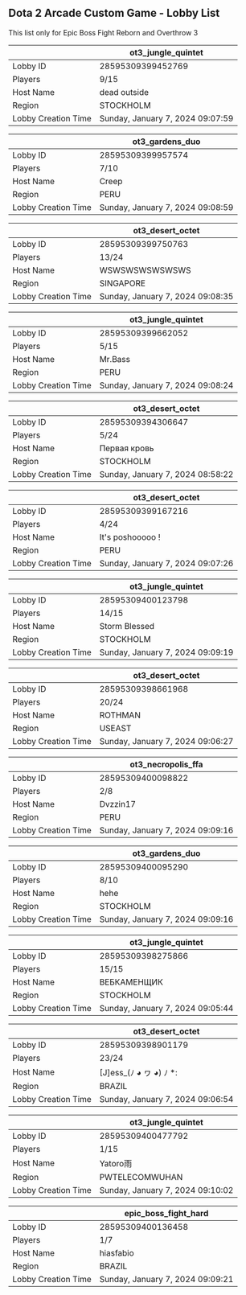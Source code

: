 ## Dota 2 Arcade Custom Game - Lobby List

This list only for Epic Boss Fight Reborn and Overthrow 3

|  | ot3_jungle_quintet |
| ------ | ------ |
| Lobby ID | 28595309399452769 |
| Players | 9/15 |
| Host Name | dead outside |
| Region | STOCKHOLM |
| Lobby Creation Time | Sunday, January 7, 2024 09:07:59 |


|  | ot3_gardens_duo |
| ------ | ------ |
| Lobby ID | 28595309399957574 |
| Players | 7/10 |
| Host Name | Creep |
| Region | PERU |
| Lobby Creation Time | Sunday, January 7, 2024 09:08:59 |


|  | ot3_desert_octet |
| ------ | ------ |
| Lobby ID | 28595309399750763 |
| Players | 13/24 |
| Host Name | WSWSWSWSWSWSWS |
| Region | SINGAPORE |
| Lobby Creation Time | Sunday, January 7, 2024 09:08:35 |


|  | ot3_jungle_quintet |
| ------ | ------ |
| Lobby ID | 28595309399662052 |
| Players | 5/15 |
| Host Name | Mr.Bass |
| Region | PERU |
| Lobby Creation Time | Sunday, January 7, 2024 09:08:24 |


|  | ot3_desert_octet |
| ------ | ------ |
| Lobby ID | 28595309394306647 |
| Players | 5/24 |
| Host Name | Первая кровь |
| Region | STOCKHOLM |
| Lobby Creation Time | Sunday, January 7, 2024 08:58:22 |


|  | ot3_desert_octet |
| ------ | ------ |
| Lobby ID | 28595309399167216 |
| Players | 4/24 |
| Host Name | It's poshooooo ! |
| Region | PERU |
| Lobby Creation Time | Sunday, January 7, 2024 09:07:26 |


|  | ot3_jungle_quintet |
| ------ | ------ |
| Lobby ID | 28595309400123798 |
| Players | 14/15 |
| Host Name | Storm Blessed |
| Region | STOCKHOLM |
| Lobby Creation Time | Sunday, January 7, 2024 09:09:19 |


|  | ot3_desert_octet |
| ------ | ------ |
| Lobby ID | 28595309398661968 |
| Players | 20/24 |
| Host Name | ROTHMAN |
| Region | USEAST |
| Lobby Creation Time | Sunday, January 7, 2024 09:06:27 |


|  | ot3_necropolis_ffa |
| ------ | ------ |
| Lobby ID | 28595309400098822 |
| Players | 2/8 |
| Host Name | Dvzzin17 |
| Region | PERU |
| Lobby Creation Time | Sunday, January 7, 2024 09:09:16 |


|  | ot3_gardens_duo |
| ------ | ------ |
| Lobby ID | 28595309400095290 |
| Players | 8/10 |
| Host Name | hehe |
| Region | STOCKHOLM |
| Lobby Creation Time | Sunday, January 7, 2024 09:09:16 |


|  | ot3_jungle_quintet |
| ------ | ------ |
| Lobby ID | 28595309398275866 |
| Players | 15/15 |
| Host Name | ВЕБКАМЕНЩИК |
| Region | STOCKHOLM |
| Lobby Creation Time | Sunday, January 7, 2024 09:05:44 |


|  | ot3_desert_octet |
| ------ | ------ |
| Lobby ID | 28595309398901179 |
| Players | 23/24 |
| Host Name | [J]ess_(ﾉ ◕ ヮ ◕) ﾉ *: |
| Region | BRAZIL |
| Lobby Creation Time | Sunday, January 7, 2024 09:06:54 |


|  | ot3_jungle_quintet |
| ------ | ------ |
| Lobby ID | 28595309400477792 |
| Players | 1/15 |
| Host Name | Yatoro雨 |
| Region | PWTELECOMWUHAN |
| Lobby Creation Time | Sunday, January 7, 2024 09:10:02 |


|  | epic_boss_fight_hard |
| ------ | ------ |
| Lobby ID | 28595309400136458 |
| Players | 1/7 |
| Host Name | hiasfabio |
| Region | BRAZIL |
| Lobby Creation Time | Sunday, January 7, 2024 09:09:21 |


